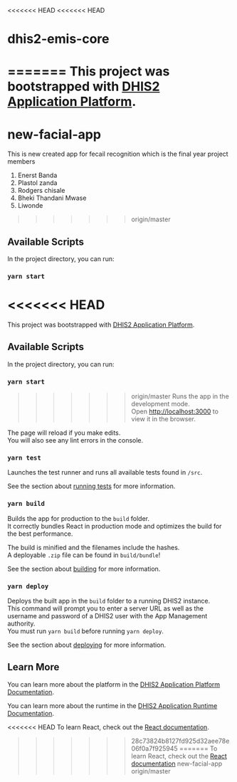 <<<<<<< HEAD
<<<<<<< HEAD
# dhis2-emis-core
=======
This project was bootstrapped with [DHIS2 Application Platform](https://github.com/dhis2/app-platform).
=======

# new-facial-app
This is new created app for fecail recognition which is the final year project
members
1. Enerst Banda
2. Plastol zanda
3. Rodgers chisale
4. Bheki Thandani Mwase
5. Liwonde
>>>>>>> origin/master

## Available Scripts

In the project directory, you can run:

### `yarn start`

<<<<<<< HEAD
=======
This project was bootstrapped with [DHIS2 Application Platform](https://github.com/dhis2/app-platform).

## Available Scripts

In the project directory, you can run:

### `yarn start`

>>>>>>> origin/master
Runs the app in the development mode.<br />
Open [http://localhost:3000](http://localhost:3000) to view it in the browser.

The page will reload if you make edits.<br />
You will also see any lint errors in the console.

### `yarn test`

Launches the test runner and runs all available tests found in `/src`.<br />

See the section about [running tests](https://platform.dhis2.nu/#/scripts/test) for more information.

### `yarn build`

Builds the app for production to the `build` folder.<br />
It correctly bundles React in production mode and optimizes the build for the best performance.

The build is minified and the filenames include the hashes.<br />
A deployable `.zip` file can be found in `build/bundle`!

See the section about [building](https://platform.dhis2.nu/#/scripts/build) for more information.

### `yarn deploy`

Deploys the built app in the `build` folder to a running DHIS2 instance.<br />
This command will prompt you to enter a server URL as well as the username and password of a DHIS2 user with the App Management authority.<br/>
You must run `yarn build` before running `yarn deploy`.<br />

See the section about [deploying](https://platform.dhis2.nu/#/scripts/deploy) for more information.

## Learn More

You can learn more about the platform in the [DHIS2 Application Platform Documentation](https://platform.dhis2.nu/).

You can learn more about the runtime in the [DHIS2 Application Runtime Documentation](https://runtime.dhis2.nu/).
   
<<<<<<< HEAD
To learn React, check out the [React documentation](https://reactjs.org/).
>>>>>>> 28c73824b8127fd925d32aee78e06f0a7f925945
=======
To learn React, check out the [React documentation](https://reactjs.org/) new-facial-app
>>>>>>> origin/master
